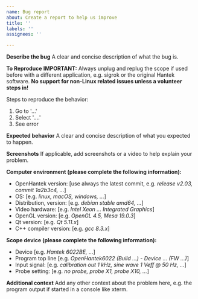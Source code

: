 ```yaml
---
name: Bug report
about: Create a report to help us improve
title: ''
labels: ''
assignees: ''

---
```


**Describe the bug**
A clear and concise description of what the bug is.

**To Reproduce**
**IMPORTANT:** Always unplug and replug the scope if used before with a different application, e.g. sigrok or the original Hantek software.
**No support for non-Linux related issues unless a volunteer steps in!**

Steps to reproduce the behavior:
1. Go to '...'
2. Select '....'
3. See error

**Expected behavior**
A clear and concise description of what you expected to happen.

**Screenshots**
If applicable, add screenshots or a video to help explain your problem.

**Computer environment (please complete the following information):**
 - OpenHantek version: [use always the latest commit, e.g. *release v2.03, commit 1a2b3c4, ...*]
 - OS: [e.g. *linux, macOS, windows, ...*]
 - Distribution, version: [e.g. *debian stable amd64, ...*]
 - Video hardware: [e.g. *Intel Xeon ... Integrated Graphics*]
 - OpenGL version: [e.g. *OpenGL 4.5, Mesa 19.0.3*]
 - Qt version: [e.g. *Qt 5.11.x*]
 - C++ compiler version: [e.g. *gcc 8.3.x*]

**Scope device (please complete the following information):**
 - Device [e.g. *Hantek 6022BE, ...*]
 - Program top line [e.g. *OpenHantek6022 (Build ...) - Device ... (FW ...)*]
 - Input signal: [e.g. *calibration out 1 kHz, sine wave 1 Veff @ 50 Hz, ...*]
 - Probe setting: [e.g. *no probe, probe X1, probe X10, ...*]

**Additional context**
Add any other context about the problem here, e.g. the program output if started in a console like xterm.
